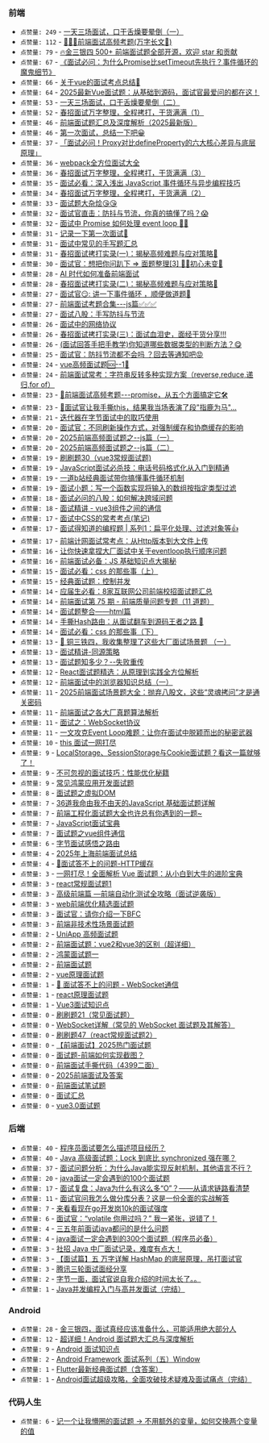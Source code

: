 ### 前端
- `点赞量: 249` - [一天三场面试，口干舌燥要晕倒（一）](https://juejin.cn/post/7478504338379620415)
- `点赞量: 112` - [🧑🏻‍💻前端面试高频考题(万字长文📖)](https://juejin.cn/post/7483709254849445929)
- `点赞量: 79` - [🔥金三银四 500+ 前端面试题全部开源，欢迎 star 和贡献](https://juejin.cn/post/7482024859303378978)
- `点赞量: 67` - [《面试必问：为什么Promise比setTimeout先执行？事件循环的魔鬼细节》](https://juejin.cn/post/7486780447448383523)
- `点赞量: 66` - [关于vue的面试考点总结🤯](https://juejin.cn/post/7481604667590737959)
- `点赞量: 64` - [2025最新Vue面试题：从基础到源码，面试官最爱问的都在这！](https://juejin.cn/post/7477530907542585382)
- `点赞量: 53` - [一天三场面试，口干舌燥要晕倒（二）](https://juejin.cn/post/7479345270699982860)
- `点赞量: 52` - [春招面试万字整理，全程拷打，干货满满（1）](https://juejin.cn/post/7479345270699196428)
- `点赞量: 46` - [前端面试题汇总及深度解析（2025最新版）](https://juejin.cn/post/7478567147221876788)
- `点赞量: 46` - [第一次面试，总结一下吧😀](https://juejin.cn/post/7476410894354464822)
- `点赞量: 37` - [「面试必问！Proxy对比defineProperty的六大核心差异与底层原理」](https://juejin.cn/post/7479452347714928703)
- `点赞量: 36` - [webpack全方位面试大全](https://juejin.cn/post/7481485414861602826)
- `点赞量: 36` - [春招面试万字整理，全程拷打，干货满满（3）](https://juejin.cn/post/7484589584719233063)
- `点赞量: 35` - [面试必看：深入浅出 JavaScript 事件循环与异步编程技巧](https://juejin.cn/post/7484521465200132122)
- `点赞量: 34` - [春招面试万字整理，全程拷打，干货满满（2）](https://juejin.cn/post/7483145055239176226)
- `点赞量: 33` - [面试题大杂烩😘😘](https://juejin.cn/post/7484292626260328489)
- `点赞量: 32` - [面试官直击：防抖与节流，你真的搞懂了吗？😱](https://juejin.cn/post/7480925394184536098)
- `点赞量: 32` - [面试中 Promise 如何处理 event loop 🤩🤩](https://juejin.cn/post/7481909735869546559)
- `点赞量: 31` - [记录一下第一次面试💩](https://juejin.cn/post/7477540557780828214)
- `点赞量: 31` - [面试中常见的手写题汇总](https://juejin.cn/post/7487542928133603391)
- `点赞量: 31` - [春招面试拷打实录(一)：揭秘高频难题与应对策略🧐](https://juejin.cn/post/7480841665681162275)
- `点赞量: 30` - [面试官：想把你问趴下 => 面题整理[3] 😮‍💨初心未变🚀](https://juejin.cn/post/7479227702600990770)
- `点赞量: 28` - [AI 时代如何准备前端面试](https://juejin.cn/post/7484626841592987683)
- `点赞量: 28` - [春招面试拷打实录(二)：揭秘高频难题与应对策略🧐](https://juejin.cn/post/7484468071991083035)
- `点赞量: 27` - [面试官😏: 讲一下事件循环 ，顺便做道题🤪](https://juejin.cn/post/7479387138509914124)
- `点赞量: 27` - [前端面试考题合集---js篇✅✅✅](https://juejin.cn/post/7486789190673809471)
- `点赞量: 27` - [面试八股：手写防抖与节流](https://juejin.cn/post/7476408690577621011)
- `点赞量: 26` - [面试中的网络协议](https://juejin.cn/post/7479036294875480100)
- `点赞量: 26` - [春招面试拷打实录(三)：面试血泪史，面经干货分享!!!](https://juejin.cn/post/7485936146070470694)
- `点赞量: 26` - [(面试回答手把手教学)你知道哪些数据类型的判断方法？😋](https://juejin.cn/post/7478994020611162127)
- `点赞量: 25` - [面试官：防抖节流都不会吗 ？回去等通知吧😡](https://juejin.cn/post/7480161953954807845)
- `点赞量: 24` - [vue高频面试题🆘--1🎯](https://juejin.cn/post/7479227702601613362)
- `点赞量: 24` - [前端面试常考：字符串反转多种实现方案（reverse,reduce,递归,for of）](https://juejin.cn/post/7477570196665073674)
- `点赞量: 23` - [🧠前端面试高频考题---promise，从五个方面搞定它🛠️ ](https://juejin.cn/post/7482950748927803429)
- `点赞量: 23` - [🌟面试官让我手撕this，结果我当场表演了段"指鹿为马"...](https://juejin.cn/post/7481106110972477492)
- `点赞量: 21` - [迭代器在字节面试中的取巧使用](https://juejin.cn/post/7477143794343018534)
- `点赞量: 20` - [面试官：不同刷新操作方式，对强制缓存和协商缓存的影响](https://juejin.cn/post/7480782489658720282)
- `点赞量: 20` - [2025前端高频面试题之--js篇（一）](https://juejin.cn/post/7485182165978955813)
- `点赞量: 20` - [2025前端高频面试题之--js篇（二）](https://juejin.cn/post/7486322280860319798)
- `点赞量: 19` - [刷刷题30（vue3常规面试题)](https://juejin.cn/post/7480740672536559643)
- `点赞量: 19` - [JavaScript面试必杀技：电话号码格式化从入门到精通](https://juejin.cn/post/7484127823176187938)
- `点赞量: 19` - [一道b站经典面试带你搞懂事件循环机制](https://juejin.cn/post/7479245589928788020)
- `点赞量: 19` - [面试小题：写一个函数实现将输入的数组按指定类型过滤](https://juejin.cn/post/7480794879975833641)
- `点赞量: 18` - [面试必问的八股：如何解决跨域问题](https://juejin.cn/post/7484164591040921636)
- `点赞量: 18` - [面试精讲 - vue3组件之间的通信](https://juejin.cn/post/7479275119238152230)
- `点赞量: 17` - [面试中CSS的常考考点(笔记)](https://juejin.cn/post/7477533760726515752)
- `点赞量: 17` - [面试得知道的编程题 | 系列1：扁平化处理、过滤对象等👍](https://juejin.cn/post/7486363775707676682)
- `点赞量: 17` - [前端计网面试常考点：从Http版本到大文件上传](https://juejin.cn/post/7482327404867256330)
- `点赞量: 16` - [让你快速拿捏大厂面试中关于eventloop执行顺序问题](https://juejin.cn/post/7479227702600745010)
- `点赞量: 16` - [前端面试必备：JS 基础知识点大揭秘](https://juejin.cn/post/7486832959694372899)
- `点赞量: 15` - [面试必看：css 的那些事（上）](https://juejin.cn/post/7478232629936668710)
- `点赞量: 15` - [经典面试题：控制并发](https://juejin.cn/post/7478665093384323098)
- `点赞量: 14` - [应届生必看：8家互联网公司前端校招面试题汇总](https://juejin.cn/post/7482312211622477864)
- `点赞量: 14` - [前端面试第 75 期 - 前端质量问题专题（11 道题）](https://juejin.cn/post/7485629173061173299)
- `点赞量: 14` - [面试题整合——html篇](https://juejin.cn/post/7483349447029391395)
- `点赞量: 14` - [手撕Hash路由：从面试翻车到源码王者之路 🚀](https://juejin.cn/post/7479350849056571444)
- `点赞量: 14` - [面试必看：css 的那些事（下）](https://juejin.cn/post/7478567147221336116)
- `点赞量: 13` - [💯 铜三铁四，我收集整理了这些大厂面试场景题 （一）](https://juejin.cn/post/7482968613865029672)
- `点赞量: 13` - [面试精讲-同源策略](https://juejin.cn/post/7481467343572156443)
- `点赞量: 13` - [面试题知多少？--失败重传](https://juejin.cn/post/7483359516857401396)
- `点赞量: 12` - [React面试题精选：从原理到实践全方位解析](https://juejin.cn/post/7478258747274674186)
- `点赞量: 12` - [前端面试中的浏览器知识总结（一）](https://juejin.cn/post/7485267544780079156)
- `点赞量: 11` - [2025前端面试场景题大全：抛弃八股文，这些“灵魂拷问”才是通关密码](https://juejin.cn/post/7478869678807678987)
- `点赞量: 11` - [前端面试之各大厂真题算法解析](https://juejin.cn/post/7480401080741281818)
- `点赞量: 11` - [面试之：WebSocket协议](https://juejin.cn/post/7478969754158956554)
- `点赞量: 11` - [一文攻克Event Loop难题：让你在面试中脱颖而出的秘密武器](https://juejin.cn/post/7478933510684508197)
- `点赞量: 10` - [this 面试一网打尽](https://juejin.cn/post/7486363775706398730)
- `点赞量: 9` - [LocalStorage、SessionStorage与Cookie面试题？看这一篇就够了！](https://juejin.cn/post/7476755577193300007)
- `点赞量: 9` - [不可忽视的面试技巧：性能优化秘籍](https://juejin.cn/post/7479434217940631589)
- `点赞量: 9` - [常见鸿蒙应用开发面试题](https://juejin.cn/post/7485746992594173952)
- `点赞量: 8` - [面试题之虚拟DOM](https://juejin.cn/post/7481158624623493157)
- `点赞量: 7` - [36道我命由我不由天的JavaScript 基础面试题详解](https://juejin.cn/post/7479995740031664191)
- `点赞量: 7` - [前端工程化面试题大全也许总有你遇到的一题~](https://juejin.cn/post/7480734875723268096)
- `点赞量: 7` - [JavaScript面试宝典](https://juejin.cn/post/7479818027484676146)
- `点赞量: 7` - [面试题之vue组件通信](https://juejin.cn/post/7478182398410489908)
- `点赞量: 6` - [字节面试感悟之路由](https://juejin.cn/post/7479051555149398053)
- `点赞量: 4` - [2025年上海前端面试总结](https://juejin.cn/post/7481476461200408610)
- `点赞量: 4` - [📌面试答不上的问题-HTTP缓存](https://juejin.cn/post/7480524478713167884)
- `点赞量: 3` - [一网打尽！全面解析 Vue 面试题：从小白到大牛的进阶宝典](https://juejin.cn/post/7478228124859432972)
- `点赞量: 3` - [react常规面试题1](https://juejin.cn/post/7487118743086022682)
- `点赞量: 3` - [高级前端篇 —前端自动化测试全攻略（面试逆袭版）](https://juejin.cn/post/7482588815722184739)
- `点赞量: 3` - [web前端优化精选面试题](https://juejin.cn/post/7486873200824369178)
- `点赞量: 3` - [面试官：请你介绍一下BFC](https://juejin.cn/post/7486405211810103350)
- `点赞量: 3` - [前端非技术性场景面试题](https://juejin.cn/post/7478863365017665570)
- `点赞量: 2` - [UniApp 高频面试题](https://juejin.cn/post/7480441780119765055)
- `点赞量: 2` - [前端面试题：vue2和vue3的区别（超详细）](https://juejin.cn/post/7479819361848999999)
- `点赞量: 2` - [鸿蒙面试题一](https://juejin.cn/post/7477604621491601448)
- `点赞量: 2` - [前端面试题](https://juejin.cn/post/7478504338378506303)
- `点赞量: 2` - [vue原理面试题](https://juejin.cn/post/7477530907530182683)
- `点赞量: 1` - [📌 面试答不上的问题 - WebSocket通信](https://juejin.cn/post/7480761334360457228)
- `点赞量: 1` - [react原理面试题](https://juejin.cn/post/7476342714683998259)
- `点赞量: 1` - [Vue3面试知识点](https://juejin.cn/post/7482327669649571849)
- `点赞量: 0` - [刷刷题21（常见面试题）](https://juejin.cn/post/7476410894354923574)
- `点赞量: 0` - [WebSocket详解（常见的 WebSocket 面试题及其解答）](https://juejin.cn/post/7479774712006443020)
- `点赞量: 0` - [刷刷题47（react常规面试题2）](https://juejin.cn/post/7487787377924046874)
- `点赞量: 0` - [【前端面试】2025热门面试题  ](https://juejin.cn/post/7478130871448895523)
- `点赞量: 0` - [面试题-前端如何实现截图？](https://juejin.cn/post/7478979149374210098)
- `点赞量: 0` - [前端面试手撕代码（4399二面）](https://juejin.cn/post/7483705110460170291)
- `点赞量: 0` - [2025前端面试及答案](https://juejin.cn/post/7480782489658540058)
- `点赞量: 0` - [前端面试笔试题](https://juejin.cn/post/7485276123255324706)
- `点赞量: 0` - [面试汇总](https://juejin.cn/post/7482984370468945960)
- `点赞量: 0` - [vue3.0面试题](https://juejin.cn/post/7485571704959451174)

### 后端
- `点赞量: 40` - [程序员面试要怎么描述项目经历？](https://juejin.cn/post/7477921837684195364)
- `点赞量: 40` - [Java 高级面试题：Lock 到底比 synchronized 强在哪？](https://juejin.cn/post/7479625267028344859)
- `点赞量: 37` - [面试问题分析：为什么Java能实现反射机制，其他语言不行？](https://juejin.cn/post/7483709254848823337)
- `点赞量: 20` - [java面试一定会遇到的100个面试题](https://juejin.cn/post/7481261964306481193)
- `点赞量: 17` - [面试复盘：Java为什么有这么多“O”？——从请求链路看清楚](https://juejin.cn/post/7486659696062267442)
- `点赞量: 11` - [ 面试官问我怎么做分库分表？这是一份全面的实战解答](https://juejin.cn/post/7485200685782057000)
- `点赞量: 7` - [来看看现在go开发岗10k的面试强度](https://juejin.cn/post/7485647396866293779)
- `点赞量: 6` - [面试官：“volatile 你用过吗？” 我一紧张，说错了！](https://juejin.cn/post/7478199362243379250)
- `点赞量: 4` - [三五年前面试java都问的是什么问题](https://juejin.cn/post/7482801903589589033)
- `点赞量: 4` - [java面试一定会遇到的300个面试题（程序员必备）](https://juejin.cn/post/7483449728394264588)
- `点赞量: 3` - [社招 Java 中厂面试记录，难度有点大！](https://juejin.cn/post/7486842883061923878)
- `点赞量: 3` - [【面试篇】五 万字详解 HashMap 的底层原理，吊打面试官](https://juejin.cn/post/7478216994492760105)
- `点赞量: 3` - [腾讯三轮面试面经分享](https://juejin.cn/post/7480430771573899276)
- `点赞量: 2` - [字节一面，面试官说自我介绍的时间太长了。。](https://juejin.cn/post/7482949461564833803)
- `点赞量: 1` - [Java并发编程入门与高并发面试（完结）](https://juejin.cn/post/7478544395294785574)

### Android
- `点赞量: 28` - [金三银四，面试真经应该准备什么，可能适用绝大部分人](https://juejin.cn/post/7480464724096057381)
- `点赞量: 12` - [超详细！Android 面试题大汇总与深度解析](https://juejin.cn/post/7486685739498815514)
- `点赞量: 9` - [Android 面试知识点](https://juejin.cn/post/7479051555149348901)
- `点赞量: 2` - [Android Framework 面试系列（五）Window](https://juejin.cn/post/7476850354795118629)
- `点赞量: 1` - [Flutter最新经典面试题（含答案）](https://juejin.cn/post/7485964427621335049)
- `点赞量: 1` - [ Android面试超级攻略，全面攻破技术疑难及面试痛点（完结）](https://juejin.cn/post/7486702437475319862)

### 代码人生
- `点赞量: 6` - [记一个让我懵圈的面试题 → 不用额外的变量，如何交换两个变量的值](https://juejin.cn/post/7477005348169023499)

